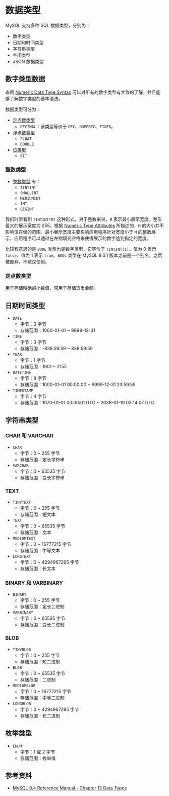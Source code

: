 # 数据类型

MySQL 支持多种 SQL 数据类型，分别为：

- 数字类型
- 日期和时间类型
- 字符串类型
- 空间类型
- JSON 数据类型

## 数字类型数据

查阅 [Numeric Data Type Syntax](https://dev.mysql.com/doc/refman/8.4/en/numeric-type-syntax.html) 可以对所有的数字类型有大致的了解，并且能够了解数字类型的基本语法。

数据类型可分为：

- [定点数类型](https://dev.mysql.com/doc/refman/8.4/en/fixed-point-types.html)
  - `DECIMAL`：该类型等价于 `DEC`、`NUMERIC`、`FIXED`。
- [浮点数类型](https://dev.mysql.com/doc/refman/8.4/en/floating-point-types.html)
  - `FLOAT`
  - `DOUBLE`
- [位类型](https://dev.mysql.com/doc/refman/8.4/en/bit-type.html)
  - `BIT`

### 整数类型

- [整数类型](https://dev.mysql.com/doc/refman/8.4/en/integer-types.html) 有：
  - `TINYINT`
  - `SMALLINT`
  - `MEDIUMINT`
  - `INT`
  - `BIGINT`

我们时常看到 `TINYINT(M)` 这种形式，对于整数来说，`M` 表示最小展示宽度。整形最大的展示宽度为 255。根据 [Numeric Type Attributes](https://dev.mysql.com/doc/refman/8.4/en/numeric-type-attributes.html) 所描述的，`M` 的大小并不影响值存储的范围。最小展示宽度主要影响应用程序针对宽度小于 `M` 的整数展示，应用程序可以通过在左侧填充空格来使得展示的数字达到指定的宽度。

比较有意思的是 `BOOL` 类型也是数字类型，它等价于 `TINYINT(1)`。值为 0 表示 `false`，值为 1 表示 `true`。`BOOL` 类型在 MySQL 8.0.1 版本之前是一个别名，之后被废弃，不建议使用。

### 定点数类型

用于存储精确的小数值，常用于存储货币金额。

## 日期时间类型

- `DATE`
  - 字节：3 字节
  - 存储范围：1000-01-01 ~ 9999-12-31
- `TIME`
  - 字节：3 字节
  - 存储范围：-838:59:59 ~ 838:59:59
- `YEAR`
  - 字节：1 字节
  - 存储范围：1901 ~ 2155
- `DATETIME`
  - 字节：8 字节
  - 存储范围：1000-01-01 00:00:00 ~ 9999-12-31 23:59:59
- `TIMESTAMP`
  - 字节：4 字节
  - 存储范围：1970-01-01 00:00:01 UTC ~ 2038-01-19 03:14:07 UTC

## 字符串类型

### CHAR 和 VARCHAR

- `CHAR`
  - 字节：0 ~ 255 字节
  - 存储范围：定长字符串
- `VARCHAR`
  - 字节：0 ~ 65535 字节
  - 存储范围：变长字符串

### TEXT

- `TINYTEXT`
  - 字节：0 ~ 255 字节
  - 存储范围：短文本
- `TEXT`
  - 字节：0 ~ 65535 字节
  - 存储范围：文本
- `MEDIUMTEXT`
  - 字节：0 ~ 16777215 字节
  - 存储范围：中等文本
- `LONGTEXT`
  - 字节：0 ~ 4294967295 字节
  - 存储范围：长文本

### BINARY 和 VARBINARY

- `BINARY`
  - 字节：0 ~ 255 字节
  - 存储范围：定长二进制
- `VARBINARY`
  - 字节：0 ~ 65535 字节
  - 存储范围：变长二进制

### BLOB

- `TINYBLOB`
  - 字节：0 ~ 255 字节
  - 存储范围：短二进制
- `BLOB`
  - 字节：0 ~ 65535 字节
  - 存储范围：二进制
- `MEDIUMBLOB`
  - 字节：0 ~ 16777215 字节
  - 存储范围：中等二进制
- `LONGBLOB`
  - 字节：0 ~ 4294967295 字节
  - 存储范围：长二进制

## 枚举类型

- `ENUM`
  - 字节：1 或 2 字节
  - 存储范围：枚举值

## 参考资料

- [MySQL 8.4 Reference Manual - Chapter 13 Data Types](https://dev.mysql.com/doc/refman/8.4/en/data-types.html)
